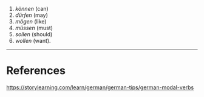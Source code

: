    
1. _können_ (can)
2. _dürfen_ (may)
3. _mögen_ (like)
4. _müssen_ (must)
5. _sollen_ (should)
6. _wollen_ (want).



---
# References
https://storylearning.com/learn/german/german-tips/german-modal-verbs
